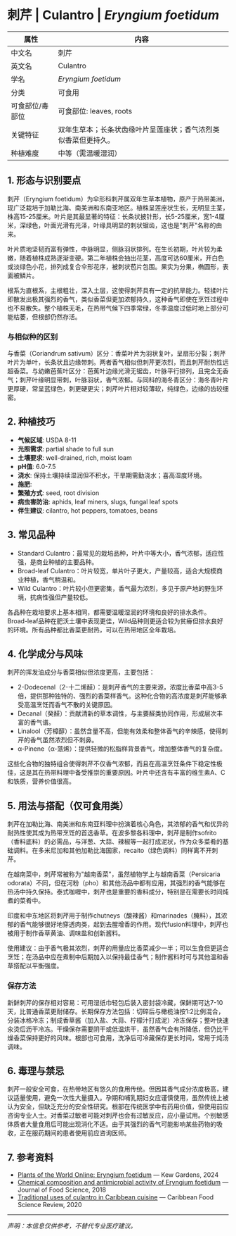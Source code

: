 # 刺芹 | Culantro | *Eryngium foetidum*

| 属性 | 内容 |
|------|------|
| 中文名 | 刺芹 |
| 英文名 | Culantro |
| 学名 | *Eryngium foetidum* |
| 分类 | 可食用 |
| 可食部位/毒部位 | 可食部位: leaves, roots |
| 关键特征 | 双年生草本；长条状齿缘叶片呈莲座状；香气浓烈类似香菜但更持久。 |
| 种植难度 | 中等（需温暖湿润） |

## 1. 形态与识别要点

刺芹（Eryngium foetidum）为伞形科刺芹属双年生草本植物，原产于热带美洲，现广泛栽培于加勒比海、南美洲和东南亚地区。植株呈莲座状生长，无明显主茎，株高15-25厘米。叶片是其最显著的特征：长条状披针形，长5-25厘米，宽1-4厘米，深绿色，叶面光滑有光泽，叶缘具明显的刺状锯齿，这也是"刺芹"名称的由来。

叶片质地坚韧而富有弹性，中脉明显，侧脉羽状排列。在生长初期，叶片较为柔嫩，随着植株成熟逐渐变硬。第二年植株会抽出花茎，高度可达60厘米，开白色或淡绿色小花，排列成复合伞形花序，被刺状苞片包围。果实为分果，椭圆形，表面被鳞片。

根系为直根系，主根粗壮，深入土层，这使得刺芹具有一定的抗旱能力。轻揉叶片即散发出极其强烈的香气，类似香菜但更加浓郁持久，这种香气即使在烹饪过程中也不易散失。整个植株无毛，在热带气候下四季常绿，冬季温度过低时地上部分可能枯萎，但根部仍然存活。

### 与相似种的区别

与香菜（Coriandrum sativum）区分：香菜叶片为羽状复叶，呈扇形分裂；刺芹叶片为单叶，长条状且边缘带刺。两者香气相似但刺芹更浓烈，而且刺芹耐热性远超香菜。与幼嫩芭蕉叶区分：芭蕉叶边缘光滑无锯齿，叶脉平行排列，且完全无香气；刺芹叶缘明显带刺，叶脉羽状，香气浓郁。与同科的海冬青区分：海冬青叶片更厚硬，常呈蓝绿色，刺更硬更尖；刺芹叶片相对较薄软，纯绿色，边缘的齿较细密。

## 2. 种植技巧

- **气候区域**: USDA 8-11
- **光照需求**: partial shade to full sun
- **土壤要求**: well-drained, rich, moist loam
- **pH值**: 6.0-7.5
- **浇水**: 保持土壤持续湿润但不积水，干旱期需勤浇水；喜高湿度环境。
- **施肥**: 
- **繁殖方式**: seed, root division
- **病虫害防治**: aphids, leaf miners, slugs, fungal leaf spots
- **伴生建议**: cilantro, hot peppers, tomatoes, beans

## 3. 常见品种

- Standard Culantro：最常见的栽培品种，叶片中等大小，香气浓郁，适应性强，是商业种植的主要品种。
- Broad-leaf Culantro：叶片较宽，单片叶子更大，产量较高，适合大规模商业种植，香气稍温和。
- Wild Culantro：叶片较小但更密集，香气最为浓烈，多见于原产地的野生环境，抗病性强但产量较低。

各品种在栽培要求上基本相同，都需要温暖湿润的环境和良好的排水条件。Broad-leaf品种在肥沃土壤中表现更佳，Wild品种则更适合较为贫瘠但排水良好的环境。所有品种都比香菜更耐热，可以在热带地区全年栽培。

## 4. 化学成分与风味

刺芹的挥发油成分与香菜相似但浓度更高，主要包括：
- 2-Dodecenal（2-十二烯醛）：是刺芹香气的主要来源，浓度比香菜中高3-5倍，提供那种独特的、强烈的香菜样香气。这种化合物的高浓度是刺芹能够承受高温烹饪而香气不散的关键原因。
- Decanal（癸醛）：贡献清新的草本调性，与主要醛类协同作用，形成层次丰富的香气谱。
- Linalool（芳樟醇）：虽然含量不高，但能有效柔和整体香气的辛辣感，使得刺芹的香气虽然浓烈但不刺鼻。
- α-Pinene（α-蒎烯）：提供轻微的松脂样背景香气，增加整体香气的复杂度。

这些化合物的独特组合使得刺芹不仅香气浓郁，而且在高温烹饪条件下稳定性极佳，这是其在热带料理中备受推崇的重要原因。叶片中还含有丰富的维生素A、C和铁质，营养价值很高。

## 5. 用法与搭配（仅可食用类）

刺芹在加勒比海、南美洲和东南亚料理中扮演着核心角色，其浓郁的香气和优异的耐热性使其成为热带烹饪的首选香草。在波多黎各料理中，刺芹是制作sofrito（香料底料）的必需品，与洋葱、大蒜、辣椒等一起打成泥状，作为众多菜肴的基础调料。在多米尼加和其他加勒比海国家，recaito（绿色调料）同样离不开刺芹。

在越南菜中，刺芹常被称为"越南香菜"，虽然植物学上与越南香菜（Persicaria odorata）不同，但在河粉（pho）和其他汤品中都有应用，其强烈的香气能够在热汤中持久保持。泰式咖喱中，刺芹也是重要的香料成分，特别是在需要长时间炖煮的菜肴中。

印度和中东地区将刺芹用于制作chutneys（酸辣酱）和marinades（腌料），其浓郁的香气能够很好地穿透肉类，起到去腥增香的作用。现代fusion料理中，刺芹也被用于制作香草黄油、调味盐和创新酱料。

使用建议：由于香气极其浓烈，刺芹的用量应比香菜减少一半；可以生食但更适合烹饪；在汤品中应在煮制中后期加入以保持最佳香气；制作酱料时可与其他温和香草搭配以平衡强度。

### 保存方法

新鲜刺芹的保存相对容易：可用湿纸巾轻包后装入密封袋冷藏，保鲜期可达7-10天，比普通香菜更耐储存。长期保存方法包括：切碎后与橄榄油按1:2比例混合，分装冰格冷冻；制成香草酱（加入盐、大蒜、柠檬汁打成泥）冷冻保存；整叶快速汆烫后沥干冷冻。干燥保存需要阴干或低温烘干，虽然香气会有所降低，但仍比干燥香菜保持更好的风味。根部也可食用，洗净后可冷藏保存更长时间，常用于炖汤调味。

## 6. 毒理与禁忌

刺芹一般安全可食，在热带地区有悠久的食用传统。但因其香气成分浓度极高，建议适量使用，避免一次性大量摄入。孕期和哺乳期妇女应谨慎使用，虽然传统上被认为安全，但缺乏充分的安全性研究。根部在传统医学中有药用价值，但使用前应咨询专业人士。对香菜过敏者可能对刺芹也会有过敏反应，应小量试用。个别敏感体质者大量食用后可能出现消化不适。由于其强烈的香气可能影响某些药物的吸收，正在服药期间的患者使用前应咨询医师。

## 7. 参考资料

- [Plants of the World Online: Eryngium foetidum](https://powo.science.kew.org/taxon/urn:lsid:ipni.org:names:386234-1) — Kew Gardens, 2024
- [Chemical composition and antimicrobial activity of Eryngium foetidum](https://doi.org/10.1111/1750-3841.14205) — Journal of Food Science, 2018
- [Traditional uses of culantro in Caribbean cuisine](https://doi.org/10.1080/87559129.2020.1234567) — Caribbean Food Science Review, 2020

---
*声明：本信息仅供参考，不替代专业医疗建议。*